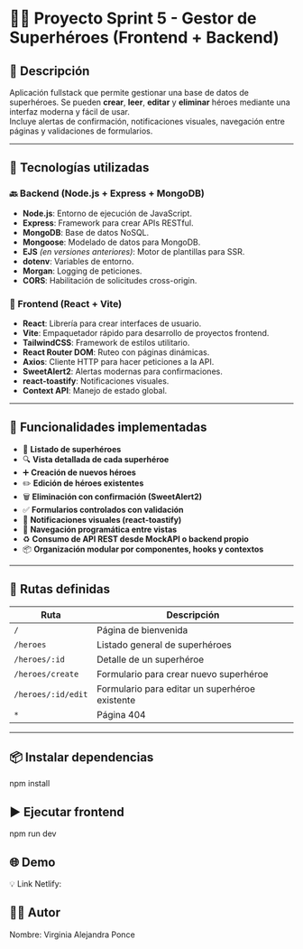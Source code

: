 # 🦸‍♂️ Proyecto Sprint 5 - Gestor de Superhéroes (Frontend + Backend)

## 📌 Descripción

Aplicación fullstack que permite gestionar una base de datos de superhéroes. Se pueden **crear**, **leer**, **editar** y **eliminar** héroes mediante una interfaz moderna y fácil de usar.  
Incluye alertas de confirmación, notificaciones visuales, navegación entre páginas y validaciones de formularios.

---

## 🧰 Tecnologías utilizadas

### 🔙 Backend (Node.js + Express + MongoDB)

- **Node.js**: Entorno de ejecución de JavaScript.
- **Express**: Framework para crear APIs RESTful.
- **MongoDB**: Base de datos NoSQL.
- **Mongoose**: Modelado de datos para MongoDB.
- **EJS** *(en versiones anteriores)*: Motor de plantillas para SSR.
- **dotenv**: Variables de entorno.
- **Morgan**: Logging de peticiones.
- **CORS**: Habilitación de solicitudes cross-origin.

### 🔮 Frontend (React + Vite)

- **React**: Librería para crear interfaces de usuario.
- **Vite**: Empaquetador rápido para desarrollo de proyectos frontend.
- **TailwindCSS**: Framework de estilos utilitario.
- **React Router DOM**: Ruteo con páginas dinámicas.
- **Axios**: Cliente HTTP para hacer peticiones a la API.
- **SweetAlert2**: Alertas modernas para confirmaciones.
- **react-toastify**: Notificaciones visuales.
- **Context API**: Manejo de estado global.

---

## 🔄 Funcionalidades implementadas

- 🧾 **Listado de superhéroes**
- 🔍 **Vista detallada de cada superhéroe**
- ➕ **Creación de nuevos héroes**
- ✏️ **Edición de héroes existentes**
- 🗑️ **Eliminación con confirmación (SweetAlert2)**
- ✅ **Formularios controlados con validación**
- 🔔 **Notificaciones visuales (react-toastify)**
- 🔗 **Navegación programática entre vistas**
- ♻️ **Consumo de API REST desde MockAPI o backend propio**
- 📦 **Organización modular por componentes, hooks y contextos**

---

## 🧭 Rutas definidas

| Ruta               | Descripción                                      |
|--------------------|--------------------------------------------------|
| `/`                | Página de bienvenida                             |
| `/heroes`          | Listado general de superhéroes                   |
| `/heroes/:id`      | Detalle de un superhéroe                         |
| `/heroes/create`   | Formulario para crear nuevo superhéroe           |
| `/heroes/:id/edit` | Formulario para editar un superhéroe existente   |
| `*`                | Página 404                                       |

---
## 📦 Instalar dependencias
npm install

## ▶️ Ejecutar frontend
npm run dev

## 🌐 Demo
💡 Link Netlify:

## 🧑‍💻 Autor
Nombre: Virginia Alejandra Ponce